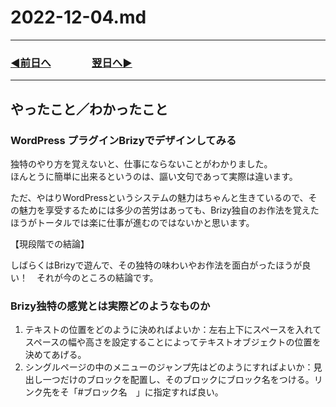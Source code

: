 # 2022-12-04.md

---

### [◀️前日へ](https://github.com/yuasys/chatty-journal/blob/main/2022/12/2022-12-03.md)&emsp;&emsp;&emsp;&emsp;[翌日へ▶️](https://github.com/yuasys/chatty-journal/blob/main/2022/12/2022-12-05.md)

---

## やったこと／わかったこと

### WordPress プラグインBrizyでデザインしてみる

独特のやり方を覚えないと、仕事にならないことがわかりました。  
ほんとうに簡単に出来るというのは、謳い文句であって実際は違います。  

ただ、やはりWordPressというシステムの魅力はちゃんと生きているので、その魅力を享受するためには多少の苦労はあっても、Brizy独自のお作法を覚えたほうがトータルでは楽に仕事が進むのではないかと思います。  

【現段階での結論】  

しばらくはBrizyで遊んで、その独特の味わいやお作法を面白がったほうが良い！　それが今のところの結論です。

### Brizy独特の感覚とは実際どのようなものか

1. テキストの位置をどのように決めればよいか：左右上下にスペースを入れてスペースの幅や高さを設定することによってテキストオブジェクトの位置を決めてあげる。
2. シングルページの中のメニューのジャンプ先はどのようにすればよいか：見出し一つだけのブロックを配置し、そのブロックにブロック名をつける。リンク先をそ「#ブロック名　」に指定すれば良い。
